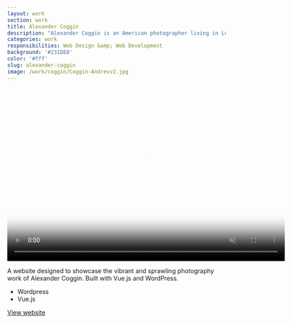 ```yaml
---
layout: work
section: work
title: Alexander Coggin
description: "Alexander Coggin is an American photographer living in London."
categories: work
responsibilities: Web Design &amp; Web Development
background: '#231DE8'
color: '#fff'
slug: alexander-coggin
image: /work/coggin/Coggin-Andrevv2.jpg
---
```


<div>
  <video muted playsinline id="coggin" class="browser_img" title="Alexander Coggin"
    preload="auto" width="640" height="400" poster="{{ site.root }}{{ page.image }}" data-setup="{}">
    <source src="{{ site.root }}/work/coggin/Coggin-Andrevv2.mp4" type='video/mp4'>
  </video>
</div>

A website designed to showcase the vibrant and sprawling photography work of Alexander Coggin. Built with Vue.js and WordPress. 


<ul class="tags">
  <li>Wordpress</li>
  <li>Vue.js</li>
</ul>

<a href="http://alexandercoggin.com/" class="button" rel="external">View website</a>
